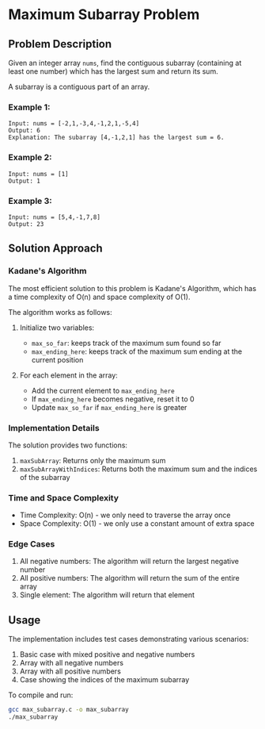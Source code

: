 # Maximum Subarray Problem

## Problem Description
Given an integer array `nums`, find the contiguous subarray (containing at least one number) which has the largest sum and return its sum.

A subarray is a contiguous part of an array.

### Example 1:
```
Input: nums = [-2,1,-3,4,-1,2,1,-5,4]
Output: 6
Explanation: The subarray [4,-1,2,1] has the largest sum = 6.
```

### Example 2:
```
Input: nums = [1]
Output: 1
```

### Example 3:
```
Input: nums = [5,4,-1,7,8]
Output: 23
```

## Solution Approach

### Kadane's Algorithm
The most efficient solution to this problem is Kadane's Algorithm, which has a time complexity of O(n) and space complexity of O(1).

The algorithm works as follows:
1. Initialize two variables:
   - `max_so_far`: keeps track of the maximum sum found so far
   - `max_ending_here`: keeps track of the maximum sum ending at the current position

2. For each element in the array:
   - Add the current element to `max_ending_here`
   - If `max_ending_here` becomes negative, reset it to 0
   - Update `max_so_far` if `max_ending_here` is greater

### Implementation Details
The solution provides two functions:
1. `maxSubArray`: Returns only the maximum sum
2. `maxSubArrayWithIndices`: Returns both the maximum sum and the indices of the subarray

### Time and Space Complexity
- Time Complexity: O(n) - we only need to traverse the array once
- Space Complexity: O(1) - we only use a constant amount of extra space

### Edge Cases
1. All negative numbers: The algorithm will return the largest negative number
2. All positive numbers: The algorithm will return the sum of the entire array
3. Single element: The algorithm will return that element

## Usage
The implementation includes test cases demonstrating various scenarios:
1. Basic case with mixed positive and negative numbers
2. Array with all negative numbers
3. Array with all positive numbers
4. Case showing the indices of the maximum subarray

To compile and run:
```bash
gcc max_subarray.c -o max_subarray
./max_subarray
```